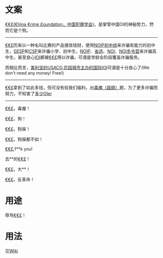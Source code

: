 # 文案
[€€£(€hina €rime £oundation，中国犯罪学会)](https://www.ccf.org.cn/)，是掌管中国OI的神秘势力，然而它是个狗。

------------

[€€£](https://www.ccf.org.cn/)历来以一种名叫比赛的产品搜敛钱财，使用[NOIP初中组](https://noi.cn/)来诈骗有能力的初中生，[GESP](https://gesp.ccf.org.cn/)和[CSP](https://www.cspro.org/)来诈骗小学、初中生，[NOIP](https://noi.cn/)、[省选](https://www.noi.cn/gs/)、[NOI](https://noi.cn/)、[NOI冬令营](https://noi.cn/)来诈骗高中生，甚至良心[IOI](https://ioinformatics.org/)都被[€€£](https://www.ccf.org.cn/)用以诈骗，可谓是学龄全阶段覆盖诈骗服务。

而相比而言，[美利坚的USACO](https://usaco.org/),[花园城市主办的国际IOI](https://ioinformatics.org/)可谓是十分良心了(We don't need any money! Free!)

------------

[€€£](https://www.ccf.org.cn/)拿到了如此多钱，但可没有给我们福利，出[毒瘤（超纲）](https://www.luogu.com.cn/problem/P10109)题，为了更多诈骗而努力，不知害了[多少](https://www.luogu.com.cn/user/230793)[OIer](https://www.luogu.com.cn/user/784370)

------------

[€€£](https://www.ccf.org.cn/)，毒瘤！

[€€£](https://www.ccf.org.cn/)，狗！

[€€£](https://www.ccf.org.cn/)，狗屎！

[€€£](https://www.ccf.org.cn/)，狗屎都不如！

[€€£](https://www.ccf.org.cn/),f\*\*k you!

去\*\*的[€€£](https://www.ccf.org.cn/)！

[€€£](https://www.ccf.org.cn/)，大\*\*！

[€€£](https://www.ccf.org.cn/)，反革命！

# 用途

辱骂[€€£](https://www.ccf.org.cn/)！

# 用法

见[Wiki](https://github.com/HuangYiming0608/China-Crime-Foundation/wiki)
